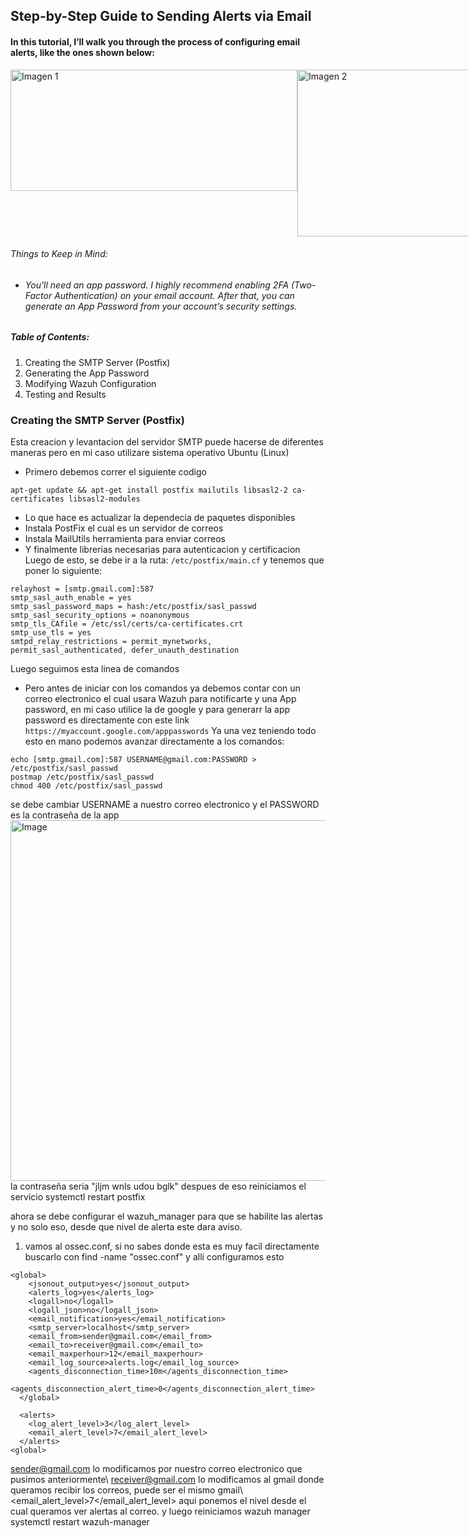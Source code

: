 ## Step-by-Step Guide to Sending Alerts via Email
#### In this tutorial, I’ll walk you through the process of configuring email alerts, like the ones shown below:
<div style="display: flex;">
  <img width="459" height="194" alt="Imagen 1" src="https://github.com/user-attachments/assets/5fe60a10-7096-4979-bfbb-f936369ecc80" />
  <img width="496" height="267" alt="Imagen 2" src="https://github.com/user-attachments/assets/12117915-4f91-4b74-907e-862ff0fb96f0" />
</div>

###### Things to Keep in Mind:
- ###### You'll need an app password. I highly recommend enabling 2FA (Two-Factor Authentication) on your email account. After that, you can generate an App Password from your account’s security settings.
##### Table of Contents:
1. Creating the SMTP Server (Postfix)
2. Generating the App Password
3. Modifying Wazuh Configuration
4. Testing and Results

### Creating the SMTP Server (Postfix)
Esta creacion y levantacion del servidor SMTP puede hacerse de diferentes maneras pero en mi caso utilizare sistema operativo Ubuntu (Linux)
- Primero debemos correr el siguiente codigo
```
apt-get update && apt-get install postfix mailutils libsasl2-2 ca-certificates libsasl2-modules
```
- Lo que hace es actualizar la dependecia de paquetes disponibles
- Instala PostFix el cual es un servidor de correos
- Instala MailUtils herramienta para enviar correos
- Y finalmente librerias necesarias para autenticacion y certificacion
Luego de esto, se debe ir a la ruta: ``` /etc/postfix/main.cf ``` y tenemos que poner lo siguiente:
```
relayhost = [smtp.gmail.com]:587
smtp_sasl_auth_enable = yes
smtp_sasl_password_maps = hash:/etc/postfix/sasl_passwd
smtp_sasl_security_options = noanonymous
smtp_tls_CAfile = /etc/ssl/certs/ca-certificates.crt
smtp_use_tls = yes
smtpd_relay_restrictions = permit_mynetworks, permit_sasl_authenticated, defer_unauth_destination
```
Luego seguimos esta linea de comandos
- Pero antes de iniciar con los comandos ya debemos contar con un correo electronico el cual usara Wazuh para notificarte y una App password, en mi caso utilice la de google y para generarr la app password es directamente con este link ```https://myaccount.google.com/apppasswords``` Ya una vez teniendo todo esto en mano podemos avanzar directamente a los comandos:

```
echo [smtp.gmail.com]:587 USERNAME@gmail.com:PASSWORD > /etc/postfix/sasl_passwd
postmap /etc/postfix/sasl_passwd
chmod 400 /etc/postfix/sasl_passwd
```
se debe cambiar USERNAME a nuestro correo electronico y el PASSWORD es la contraseña de la app
<img width="687" height="577" alt="Image" src="https://github.com/user-attachments/assets/9607af00-d895-46ad-9309-e5adb3631180" />
la contraseña seria "jljm wnls udou bglk"
despues de eso reiniciamos el servicio systemctl restart postfix

ahora se debe configurar el wazuh_manager para que se habilite las alertas y no solo eso, desde que nivel de alerta este dara aviso.
1. vamos al ossec.conf, si no sabes donde esta es muy facil directamente buscarlo con find -name "ossec.conf"
y alli configuramos esto

```
<global>
    <jsonout_output>yes</jsonout_output>
    <alerts_log>yes</alerts_log>
    <logall>no</logall>
    <logall_json>no</logall_json>
    <email_notification>yes</email_notification>
    <smtp_server>localhost</smtp_server>
    <email_from>sender@gmail.com</email_from>
    <email_to>receiver@gmail.com</email_to>
    <email_maxperhour>12</email_maxperhour>
    <email_log_source>alerts.log</email_log_source>
    <agents_disconnection_time>10m</agents_disconnection_time>
    <agents_disconnection_alert_time>0</agents_disconnection_alert_time>
  </global>

  <alerts>
    <log_alert_level>3</log_alert_level>
    <email_alert_level>7</email_alert_level>
  </alerts>
<global>
```
sender@gmail.com lo modificamos por nuestro correo electronico que pusimos anteriormente\\
receiver@gmail.com lo modificamos al gmail donde queramos recibir los correos, puede ser el mismo gmail\\
<email_alert_level>7</email_alert_level> aqui ponemos el nivel desde el cual queramos ver alertas al correo.
y luego reiniciamos wazuh manager systemctl restart wazuh-manager
